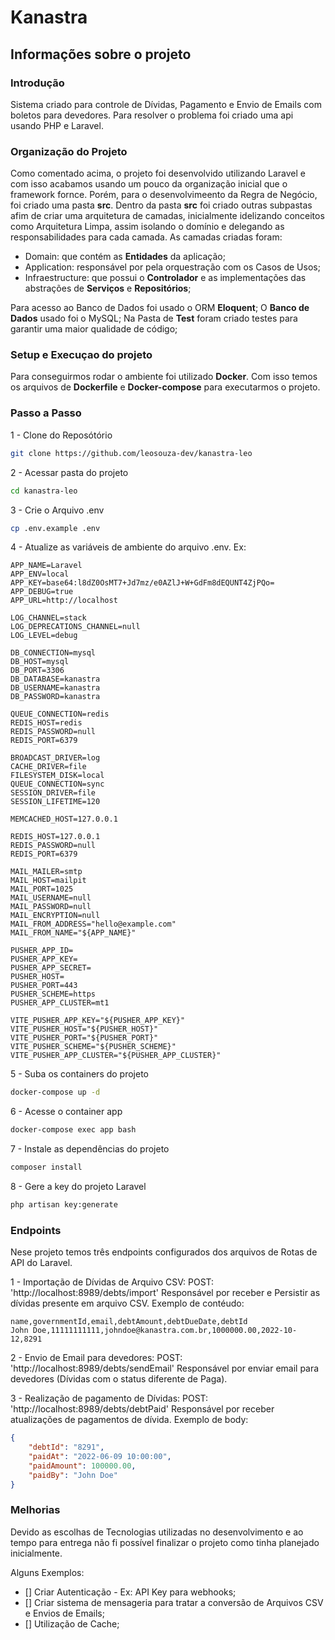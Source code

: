 
# Kanastra 

## Informações sobre o projeto

### Introdução
Sistema criado para controle de Dívidas, Pagamento e Envio de Emails com boletos para devedores.
Para resolver o problema foi criado uma api usando PHP e Laravel.

### Organização do Projeto
Como comentado acima, o projeto foi desenvolvido utilizando Laravel e com isso acabamos usando um pouco da organização inicial que o framework fornce. Porém, para o desenvolvimeento da Regra de Negócio, foi criado uma pasta **src**.
Dentro da pasta **src** foi criado outras subpastas afim de criar uma arquitetura de camadas, inicialmente idelizando conceitos como Arquitetura Limpa, assim isolando o domínio e delegando as responsabilidades para cada camada.
As camadas criadas foram:

- Domain: que contém as **Entidades** da aplicação;
- Application: responsável por pela orquestração com os Casos de Usos;
- Infraestructure: que possui o **Controlador** e as implementações das abstrações de **Serviços** e **Repositórios**;

Para acesso ao Banco de Dados foi usado o ORM **Eloquent**;
O **Banco de Dados** usado foi o MySQL;
Na Pasta de **Test** foram criado testes para garantir uma maior qualidade de código;

### Setup e Execuçao do projeto

Para conseguirmos rodar o ambiente foi utilizado **Docker**. Com isso temos os arquivos de **Dockerfile** e **Docker-compose** para executarmos o projeto.

### Passo a Passo

1 - Clone do Reposótório
```sh
git clone https://github.com/leosouza-dev/kanastra-leo
```

2 - Acessar pasta do projeto
```sh
cd kanastra-leo
```

3 - Crie o Arquivo .env
```sh
cp .env.example .env
```

4 - Atualize as variáveis de ambiente do arquivo .env. Ex:
```dosini
APP_NAME=Laravel
APP_ENV=local
APP_KEY=base64:l8dZ0OsMT7+Jd7mz/e0AZlJ+W+GdFm8dEQUNT4ZjPQo=
APP_DEBUG=true
APP_URL=http://localhost

LOG_CHANNEL=stack
LOG_DEPRECATIONS_CHANNEL=null
LOG_LEVEL=debug

DB_CONNECTION=mysql
DB_HOST=mysql
DB_PORT=3306
DB_DATABASE=kanastra
DB_USERNAME=kanastra
DB_PASSWORD=kanastra

QUEUE_CONNECTION=redis
REDIS_HOST=redis
REDIS_PASSWORD=null
REDIS_PORT=6379

BROADCAST_DRIVER=log
CACHE_DRIVER=file
FILESYSTEM_DISK=local
QUEUE_CONNECTION=sync
SESSION_DRIVER=file
SESSION_LIFETIME=120

MEMCACHED_HOST=127.0.0.1

REDIS_HOST=127.0.0.1
REDIS_PASSWORD=null
REDIS_PORT=6379

MAIL_MAILER=smtp
MAIL_HOST=mailpit
MAIL_PORT=1025
MAIL_USERNAME=null
MAIL_PASSWORD=null
MAIL_ENCRYPTION=null
MAIL_FROM_ADDRESS="hello@example.com"
MAIL_FROM_NAME="${APP_NAME}"

PUSHER_APP_ID=
PUSHER_APP_KEY=
PUSHER_APP_SECRET=
PUSHER_HOST=
PUSHER_PORT=443
PUSHER_SCHEME=https
PUSHER_APP_CLUSTER=mt1

VITE_PUSHER_APP_KEY="${PUSHER_APP_KEY}"
VITE_PUSHER_HOST="${PUSHER_HOST}"
VITE_PUSHER_PORT="${PUSHER_PORT}"
VITE_PUSHER_SCHEME="${PUSHER_SCHEME}"
VITE_PUSHER_APP_CLUSTER="${PUSHER_APP_CLUSTER}"
```

5 - Suba os containers do projeto
```sh
docker-compose up -d
```

6 - Acesse o container app
```sh
docker-compose exec app bash
```

7 - Instale as dependências do projeto
```sh
composer install
```

8 - Gere a key do projeto Laravel
```sh
php artisan key:generate
```

### Endpoints
Nese projeto temos três endpoints configurados dos arquivos de Rotas de API do Laravel.

1 -  Importação de Dívidas de Arquivo CSV: POST: 'http://localhost:8989/debts/import'
Responsável por receber e Persistir as dívidas presente em arquivo CSV. 
Exemplo de contéudo:
``` csv
name,governmentId,email,debtAmount,debtDueDate,debtId
John Doe,11111111111,johndoe@kanastra.com.br,1000000.00,2022-10-12,8291 
```

2 - Envio de Email para devedores: POST: 'http://localhost:8989/debts/sendEmail'
Responsável por enviar email para devedores (Dívidas com o status diferente de Paga).

3 - Realização de pagamento de Dívidas: POST: 'http://localhost:8989/debts/debtPaid'
Responsável por receber atualizações de pagamentos de dívida.
Exemplo de body:
``` json
{
	"debtId": "8291",
	"paidAt": "2022-06-09 10:00:00",
	"paidAmount": 100000.00,
	"paidBy": "John Doe"
}
```

### Melhorias
Devido as escolhas de Tecnologias utilizadas no desenvolvimento e ao tempo para entrega não fi possível finalizar o projeto como tinha planejado inicialmente.

Alguns Exemplos: 
- [] Criar Autenticação - Ex: API Key para webhooks;
- [] Criar sistema de mensageria para tratar a conversão de Arquivos CSV e Envios de Emails;
- [] Utilização de Cache;